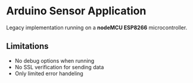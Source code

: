 # Arduino Sensor Application
Legacy implementation running on a **nodeMCU ESP8266** microcontroller.

## Limitations
- No debug options when running
- No SSL verification for sending data
- Only limited error handeling 
